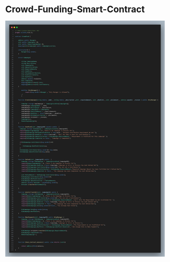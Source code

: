 # Crowd-Funding-Smart-Contract

![Alt Text](https://github.com/Moeez-Rajpoot/Crowd-Funding-Smart-Contract/blob/main/code.png)
